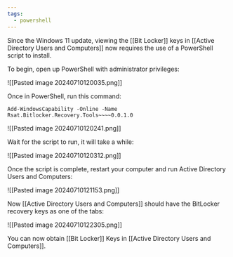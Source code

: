 ```yaml
---
tags:
  - powershell
---
```

Since the Windows 11 update, viewing the [[Bit Locker]] keys in [[Active Directory Users and Computers]] now requires the use of a PowerShell script to install. 

To begin, open up PowerShell with administrator privileges:

![[Pasted image 20240710120035.png]]

Once in PowerShell, run this command:

``` 
Add-WindowsCapability -Online -Name Rsat.Bitlocker.Recovery.Tools~~~~0.0.1.0
```


![[Pasted image 20240710120241.png]]

Wait for the script to run, it will take a while:

![[Pasted image 20240710120312.png]]

Once the script is complete, restart your computer and run Active Directory Users and Computers:

![[Pasted image 20240710121153.png]]

Now [[Active Directory Users and Computers]] should have the BitLocker recovery keys as one of the tabs:

![[Pasted image 20240710122305.png]]

You can now obtain [[Bit Locker]] Keys in [[Active Directory Users and Computers]]. 

